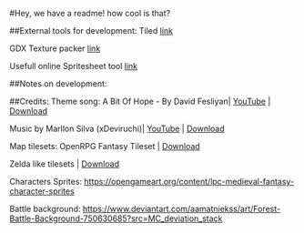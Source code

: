 #Hey, we have a readme! how cool is that?

##External tools for development:
Tiled [link](https://www.mapeditor.org/)

GDX Texture packer [link](https://github.com/crashinvaders/gdx-texture-packer-gui)

Usefull online Spritesheet tool [link](https://www.leshylabs.com/apps/sstool/)

##Notes on development:

##Credits:
Theme song: A Bit Of Hope - By David Fesliyan|
[YouTube](https://www.youtube.com/watch?v=Ju1D6nFWxfM) |
[Download](https://www.fesliyanstudios.com/royalty-free-music/download/a-bit-of-hope/565)

Music by Marllon Silva (xDeviruchi)|
[YouTube](https://youtu.be/5bn3Jmvep1k) |
[Download](https://xdeviruchi.itch.io/8-bit-fantasy-adventure-music-pack/download/eyJleHBpcmVzIjoxNjU0NjU2NDg3LCJpZCI6OTc1Mzg1fQ%3d%3d.e0dJdMAqun50unGeVEFLNo%2fLoX4%3d)

Map tilesets:
OpenRPG Fantasy Tileset |
[Download](https://finalbossblues.itch.io/openrtp-tiles)

Zelda like tilesets |
[Download](https://opengameart.org/content/zelda-like-tilesets-and-sprites)

Characters Sprites:
https://opengameart.org/content/lpc-medieval-fantasy-character-sprites

Battle background:
https://www.deviantart.com/aamatniekss/art/Forest-Battle-Background-750630685?src=MC_deviation_stack
